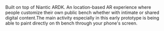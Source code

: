 Built on top of Niantic ARDK. An location-based AR experience where people customize their own public bench whether with intimate or shared digital content.The main activity especially in this early prototype is being able to paint directly on th bench through your phone's screen.
